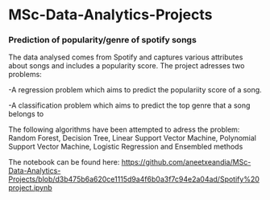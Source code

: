 # MSc-Data-Analytics-Projects

### Prediction of popularity/genre of spotify songs
The data analysed comes from Spotify and captures various attributes about songs and includes a popularity score. 
The project adresses two problems:

-A regression problem which aims to predict the populariity score of a song.

-A classification problem which aims to predict the top genre that a song belongs to

The following algorithms have been attempted to adress the problem: Random Forest, Decision Tree, Linear Support Vector Machine, Polynomial Support Vector Machine, Logistic Regression and Ensembled methods

The notebook can be found here: https://github.com/aneetxeandia/MSc-Data-Analytics-Projects/blob/d3b475b6a620ce1115d9a4f6b0a3f7c94e2a04ad/Spotify%20project.ipynb
